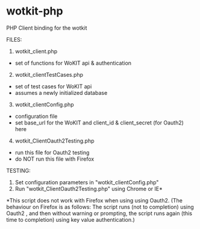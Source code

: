 wotkit-php
==========

PHP Client binding for the wotkit


FILES:

1. wotkit_client.php
  - set of functions for WoKIT api & authentication
  
2. wotkit_clientTestCases.php
  - set of test cases for WoKIT api
  - assumes a newly initialized database
  
3. wotkit_clientConfig.php
  - configuration file
  - set base_url for the WoKIT and client_id & client_secret (for Oauth2) here
  
4. wotkit_ClientOauth2Testing.php
  - run this file for Oauth2 testing 
  - do NOT run this file with Firefox
  

TESTING:

1. Set configuration parameters in "wotkit_clientConfig.php"
2. Run "wotkit_ClientOauth2Testing.php" using Chrome or IE*



*This script does not work with Firefox when using using Oauth2. 
(The behaviour on Firefox is as follows:
The script runs (not to completion) using Oauth2 ,
and then without warning or prompting, the script runs again (this time to completion) 
using key value authentication.)
